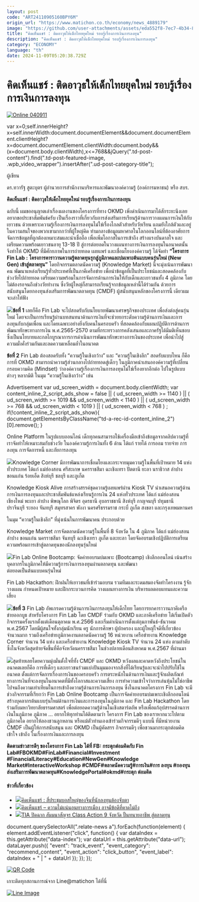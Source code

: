 ```yaml
---
layout: post
code: "ART24110905160BPY6M"
origin_url: "https://www.matichon.co.th/economy/news_4889179"
image: "https://github.com/user-attachments/assets/eda552f8-7ec7-4b34-8fda-99b1d93fd2f6"
title: "คิดเห็นแชร์ : ติดอาวุธให้เด็กไทยยุคใหม่ รอบรู้เรื่องการเงินการลงทุน"
description: "คิดเห็นแชร์ : ติดอาวุธให้เด็กไทยยุคใหม่ รอบรู้เรื่องการเงินการลงทุน"
category: "ECONOMY"
language: "th"
date: 2024-11-09T05:20:38.729Z
---
```


# คิดเห็นแชร์ : ติดอาวุธให้เด็กไทยยุคใหม่ รอบรู้เรื่องการเงินการลงทุน

[![](https://www.matichon.co.th/wp-content/uploads/2024/11/Online-040911.jpg "Online 040911")](https://www.matichon.co.th/wp-content/uploads/2024/11/Online-040911.jpg)

var x=0;self.innerHeight?x=self.innerWidth:document.documentElement&&document.documentElement.clientHeight?x=document.documentElement.clientWidth:document.body&&(x=document.body.clientWidth),x<=768&&jQuery(".td-post-content").find(".td-post-featured-image, .wpb\_video\_wrapper").insertAfter(".ud-post-category-title");

ผู้เขียน

ดร.ทวารัฐ สูตะบุตร ผู้อำนวยการสำนักงานบริหารและพัฒนาองค์ความรู้ (องค์การมหาชน) หรือ สบร.

**คิดเห็นแชร์ : ติดอาวุธให้เด็กไทยยุคใหม่ รอบรู้เรื่องการเงินการลงทุน**

ฉบับนี้ ผมขออนุญาตเล่าเรื่องผลงานของโครงการที่ทาง OKMD เพิ่งดำเนินการมาได้สักระยะนึงเลยอยากขอประชาสัมพันธ์ครับ เป็นเรื่องราวที่เกี่ยวกับการส่งเสริมการเรียนรู้ด้านการวางแผนการเงินให้กับเยาวชน ด้วยเพราะความรู้เรื่องการเงินการลงทุนไม่ใช่เรื่องไกลตัวสำหรับวัยเรียน แถมยังใกล้ตัวและอยู่ในความสนใจของพวกเขามากกว่าที่ผู้ใหญ่คิด ท่ามกลางข้อมูลมหาศาลในโลกออนไลน์ที่ต้องอาศัยการจัดการข้อมูลที่ถูกต้องเหมาะสมและน่าเชื่อถือ เพื่อเพิ่มโอกาสในการเข้าถึง สร้างแรงบันดาลใจ และเตรียมความพร้อมเยาวชนอายุ 13-18 ปี สู่การต่อยอดในวางแผนทางการเงินการลงทุนในอนาคตนั้น จึงทำให้ OKMD ที่มีศักยภาพในการถ่ายทอด เผยแพร่ และเชื่อมโยงองค์ความรู้ ได้จัดทำ **“โครงการ Fin Lab : โครงการคาราวานความรู้ตลาดทุนรุกสู่ภูมิภาคและบ่มเพาะต้นแบบคนรุ่นใหม่ (New Gen) เข้าสู่ตลาดทุน”** โดยกิจกรรมตลาดนัดความรู้ (Knowledge Market) นี้จะมุ่งเน้นการพัฒนาคน พัฒนาแหล่งเรียนรู้ทั่วประเทศที่เป็นภาคีเครือข่าย เพื่อนำข้อมูลที่เป็นประโยชน์และสอดคล้องกับช่วงวัยไปถ่ายทอด เตรียมความพร้อมในการจัดการด้านการเงินให้กับเด็กและเยาวชนทั้ง 4 ภูมิภาค โดยไม่ต้องรอจนถึงช่วงวัยทำงาน ซึ่งวัยผู้ใหญ่ก็สามารถเรียนรู้จากข้อมูลเหล่านี้ได้ร่วมกัน ด้วยการสนับสนุนโดยกองทุนส่งเสริมการพัฒนาตลาดทุน (CMDF) ผู้สนับสนุนหลักของโครงการนี้ เดียวผมจะเล่าให้ฟัง

**![](https://www.matichon.co.th/wp-content/uploads/2024/11/แชร์1.jpg)ข้อที่ 1** เลยก็คือ Fin Lab จะไปสอดรับกับนโยบายพัฒนาเศรษฐกิจของประเทศ เพื่อส่งต่อสู่คนรุ่นใหม่ โดยจะเป็นการเรียนรู้ผ่านบทสนทนาด้านการเงินที่จะช่วยยกระดับความรู้ด้านการเงินและการลงทุนกับกลุ่มเพื่อน และโดยเฉพาะอย่างยิ่งกับคนในครอบครัว ที่สอดคล้องกับแผนปฏิบัติการด้านการพัฒนาทักษะทางการเงิน พ.ศ.2565-2570 ตามที่กระทรวงการคลังเสนอและภาครัฐได้มีมติเห็นชอบ ซึ่งเป็นนโยบายและกลไกบูรณาการการดำเนินการพัฒนาทักษะทางการเงินของประเทศ เพื่อนำไปสู่ความมั่งคั่งร่วมกันและลดความเหลื่อมล้ำในอนาคต

**ข้อที่ 2** Fin Lab ต้องสอดรับทั้ง “ความรู้ในเชิงกว้าง” และ “ความรู้ในเชิงลึก” สอดรับแบบไหน ก็คือ การที่ OKMD สามารถนำความรู้ส่วนกลางไปถ่ายทอดสู่เด็กๆ ในภูมิภาคนำเสนอองค์ความรู้ที่เปลี่ยนกรอบความคิด (Mindset) ว่าองค์ความรู้เรื่องการเงินการลงทุนไม่ใช่เรื่องยากอีกต่อ ไปในรูปแบบต่างๆ หลากมิติ ในมุม “ความรู้ในเชิงกว้าง” เช่น

Advertisement var ud\_screen\_width = document.body.clientWidth; var content\_inline\_2\_script\_ads\_show = false || ( ud\_screen\_width >= 1140 ) || ( ud\_screen\_width >= 1019 && ud\_screen\_width < 1140 ) || ( ud\_screen\_width >= 768 && ud\_screen\_width < 1019 ) || ( ud\_screen\_width < 768 ) ; if(!content\_inline\_2\_script\_ads\_show){ document.getElementsByClassName("td-a-rec-id-content\_inline\_2")\[0\].remove(); }

Online Platform ในรูปแบบออนไลน์ เด็กทุกคนสามารถใช้เครื่องมือเข้าถึงข้อมูลจากคลิปความรู้ที่เราจัดทำให้เหมาะสมกับช่วงวัย ในองค์ความรู้การเงินทั้ง 6 ด้าน ได้แก่ รายได้ การออม รายจ่าย การลงทุน การจัดการหนี้ และภัยการลงทุน

![](https://www.matichon.co.th/wp-content/uploads/2024/11/แชร์2.jpg)Knowledge Corner มีการพัฒนาการเชื่อมโยงและกระจายมุมความรู้ในพื้นที่เป้าหมาย 14 แห่งทั่วประเทศ ได้แก่ แม่ฮ่องสอน ศรีสะเกษ นครราชสีมา ฉะเชิงเทรา ปัตตานี ยะลา นราธิวาส ลำปาง ขอนแก่น ร้อยเอ็ด สิงห์บุรี ชลบุรี และภูเก็ต

Knowledge Kiosk Alive การสร้างสรรค์ชุดความรู้เผยแพร่ผ่าน Kiosk TV นำเสนอความรู้ด้านการเงินการลงทุนและประชาสัมพันธ์แหล่งเรียนรู้การเงิน 24 แห่งทั่วประเทศ ได้แก่ แม่ฮ่องสอน เชียงใหม่ พะเยา ลำปาง พิษณุโลก พิจิตร อุดรธานี อุบลราชธานี สิงห์บุรี กาญจนบุรี ปทุมธานี ปราจีนบุรี ระยอง จันทบุรี สมุทรสาคร พังงา นครศรีธรรมราช กระบี่ ภูเก็ต สงขลา และกรุงเทพมหานคร

ในมุม “ความรู้ในเชิงลึก” ที่มุ่งเน้นในการพัฒนาคน ประกอบด้วย

Knowledge Market การจัดตลาดนัดความรู้ในพื้นที่ 8 จังหวัด ใน 4 ภูมิภาค ได้แก่ แม่ฮ่องสอน ลำปาง ขอนแก่น นครราชสีมา จันทบุรี ฉะเชิงเทรา ภูเก็ต และยะลา โดยจัดอบรมเชิงปฏิบัติการเตรียมความพร้อมการเข้าสู่ตลาดทุนของนักลงทุนรุ่นใหม่

![](https://www.matichon.co.th/wp-content/uploads/2024/11/แชร์4.jpg)Fin Lab Online Bootcamp: จัดค่ายอบรมบ่มเพาะ (Bootcamp) เชิงลึกออนไลน์ เน้นสร้างบุคลากรในภูมิภาคให้มีความรู้การเงินการลงทุนผ่านตลาดทุน และพัฒนา  
ต่อยอดเป็นต้นแบบคนรุ่นใหม่

Fin Lab Hackathon: ฝึกฝนให้เยาวชนที่เข้าร่วมอบรม รวมทีมและระดมสมองจัดทำโครงงาน รู้จักวางแผน กำหนดเป้าหมาย และฝึกกระบวนการคิด วางแผนทางการเงิน บริหารผลตอบแทนและความเสี่ยง

**![](https://www.matichon.co.th/wp-content/uploads/2024/11/แชร์3.jpg)ข้อที่ 3** Fin Lab อัพเกรดความรู้ด้านการเงินการลงทุนให้เด็กไทย โดยการยกคาราวานภาคีเครือข่ายออกบูธ สำหรับโครงการ Fin Lab โดย CMDF ร่วมกับ OKMD และภาคีเครือข่าย ได้เริ่มเปิดตัวกิจกรรมครั้งแรกตั้งแต่เดือนตุลาคม พ.ศ.2566 และเริ่มดำเนินการตั้งแต่กุมภาพันธ์-ธันวาคม พ.ศ.2567 โดยมีผู้สนใจทั้งกลุ่มนักเรียน ครู นักการศึกษา ผู้ปกครอง และผู้ใหญ่ใจดีที่เกี่ยวข้องจำนวนมาก รวมถึงเครือข่ายภูมิภาคงานตลาดนัดความรู้ 16 หน่วยงาน เครือข่ายงาน Knowledge Corner จำนวน 14 แห่ง และเครือข่ายงาน Knowledge Kiosk TV จำนวน 24 แห่ง ตามลำดับ ซึ่งในจังหวัดสุดท้ายจัดขึ้นที่คือจังหวัดนครราชสีมา ในช่วงปลายเดือนสิงหาคม พ.ศ.2567 ที่ผ่านมา

![](https://www.matichon.co.th/wp-content/uploads/2024/11/แชร์5.jpg)สุดท้ายเลยโดยความมุ่งมั่นตั้งใจที่ทั้ง CMDF และ OKMD หวังผลและคาดหวังถึงประโยชน์ในอนาคตเลยก็คือ การที่เด็กๆ และเยาวชนร่วมแบ่งปันมุมมองจากสิ่งที่ได้เรียนรู้และจะนำไปปรับใช้ในอนาคต ตั้งแต่การจัดการเรื่องการเงินของครอบครัว การตระหนักในด้านการเงินและรู้จักผลิตภัณฑ์ทางการเงินที่จะลงทุนในอนาคตที่มีทั้งโอกาสและความเสี่ยง การทำความเข้าใจว่าการเล่นหุ้นไม่ใช่อาชีพ ไปจนถึงความเท่าเทียมในการเข้าถึงความรู้ด้านการเงินการลงทุน ซึ่งในอนาคตโครงการ Fin Lab จะมีช่วงกิจกรรมที่เรียกว่า Fin Lab Online Bootcamp เป็นการจัดค่ายอบรมบ่มเพาะเชิงลึกออนไลน์ สร้างบุคลากรต้นแบบรุ่นใหม่ด้านการเงินและการลงทุนในภูมิภาค และ Fin Lab Hackathon โดยร่วมกับมหาวิทยาลัยธรรมศาสตร์ เพื่อต่อยอดความรู้ด้านในเชิงสตาร์ตอัพ หรือเพื่อแก้อุปสรรคด้านการเงินในภูมิภาค ภูมิภาค … อยากให้ทุกท่านได้ติดตามว่า โครงการ Fin Lab ของเราหากแวะไปตามภูมิภาคใด อยากให้ลองชวนลูกหลาน หรือแม้ตัวท่านเองเข้าร่วมกิจกรรมดีๆ แบบนี้ ที่มีหน่วยงาน CMDF เป็นผู้ให้การสนับสนุน และ OKMD เป็นผู้คัดสรร กิจกรรมดีๆ เพื่อชวนมากระตุกต่อมคิด เข้าใจ เข้าถึง ในเรื่องการเงินและการลงทุน

**ติดตามข่าวสารดีๆ ของโครงการ Fin Lab ได้ที่ FB: กระตุกต่อมคิดกับ Fin Lab#FBOKMD#FinLab#Financial#Investment #FinancialLiteracy#Education#NewGen#Knowledge Market#InteractiveWorkshop #CMDF#ตลาดนัดความรู้#การเงิน#การ ลงทุน #กองทุนส่งเสริมการพัฒนาตลาดทุน#KnowledgePortal#okmd#กระตุก ต่อมคิด**

#### ข่าวที่เกี่ยวข้อง

*   [![](https://www.matichon.co.th/wp-content/uploads/2024/10/Online-042610.jpg)คิดเห็นแชร์ : สี่ประชุมบอสใหญ่ของจีนที่นักลงทุนต้องจับตา](https://www.matichon.co.th/economy/news_4866407)
*   [![](https://www.matichon.co.th/wp-content/uploads/2024/10/ภป-ความไม่แน่นอนการเมืองมีข้อดีขึ้นเว็บ.jpg)คิดเห็นแชร์ – ความไม่แน่นอนทางการเมือง อาจมีข้อดีที่คาดไม่ถึง](https://www.matichon.co.th/economy/news_4853589)
*   [![](https://www.matichon.co.th/wp-content/uploads/2024/10/yy728.jpg)TIA ปิดฉาก สัมมนาสัญจร Class Action 9 จังหวัด ปั้นทนายอาชีพ สู่ตลาดทุน](https://www.matichon.co.th/economy/news_4833202)

document.querySelectorAll(".relate-news a").forEach(function(element) { element.addEventListener("click", function() { var dataIndex = this.getAttribute("data-index"); var dataUrl = this.getAttribute("data-url"); dataLayer.push({ "event": "track\_event", "event\_category": "recommend\_content", "event\_action": "click\_button", "event\_label": dataIndex + " | " + dataUrl }); }); });

[![QR Code](https://www.matichon.co.th/wp-content/uploads/2023/07/wob1371z.jpg)](https://lin.ee/ht0nDxX)

เกาะติดทุกสถานการณ์จาก Line@matichon ได้ที่นี่

[![Line Image](https://www.matichon.co.th/wp-content/uploads/2023/07/th.png)](https://lin.ee/ht0nDxX)